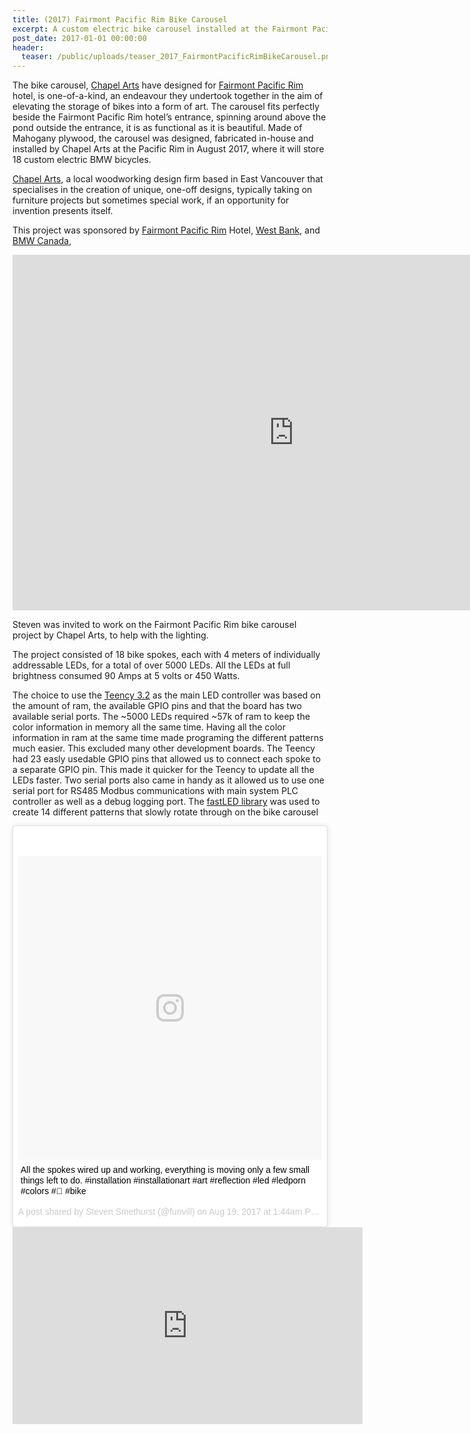 ```yaml
---
title: (2017) Fairmont Pacific Rim Bike Carousel
excerpt: A custom electric bike carousel installed at the Fairmont Pacific Rim hotel downtown Vancouver.
post_date: 2017-01-01 00:00:00 
header:
  teaser: /public/uploads/teaser_2017_FairmontPacificRimBikeCarousel.png
---
```


The bike carousel, [Chapel Arts](http://www.chapelarts.com/) have designed for [Fairmont Pacific Rim](http://www.fairmont.com/pacific-rim-vancouver/) hotel, is one-of-a-kind, an endeavour they undertook together in the aim of elevating the storage of bikes into a form of art. The carousel fits perfectly beside the Fairmont Pacific Rim hotel’s entrance, spinning around above the pond outside the entrance, it is as functional as it is beautiful. Made of Mahogany plywood, the carousel was designed, fabricated in-house and installed by Chapel Arts at the Pacific Rim in August 2017, where it will store 18 custom electric BMW bicycles.

[Chapel Arts](http://www.chapelarts.com/), a local woodworking design firm based in East Vancouver that specialises in the creation of unique, one-off designs, typically taking on furniture projects but sometimes special work, if an opportunity for invention presents itself.

This project was sponsored by [Fairmont Pacific Rim](http://www.fairmont.com/pacific-rim-vancouver/) Hotel, [West Bank](http://westbankcorp.com/), and [BMW Canada](http://www.bmw-vancouver.ca/),

<iframe src="https://docs.google.com/presentation/d/e/2PACX-1vSSfAQlDwaPGL0XPGcZLLW5jpSQfVnvrHOe1xnP7N5wDRw3W1o9B5S2ofZeJcREbmiNgJ1MXSaxKEYm/embed?start=false&loop=true&delayms=7000" frameborder="0" width="900" height="569" allowfullscreen="true" mozallowfullscreen="true" webkitallowfullscreen="true"></iframe>

Steven was invited to work on the Fairmont Pacific Rim bike carousel project by Chapel Arts, to help with the lighting.

The project consisted of 18 bike spokes, each with 4 meters of individually addressable LEDs, for a total of over 5000 LEDs. All the LEDs at full brightness consumed 90 Amps at 5 volts or 450 Watts.

The choice to use the [Teency 3.2](https://www.pjrc.com/store/teensy32.html) as the main LED controller was based on the amount of ram, the available GPIO pins and that the board has two available serial ports. The ~5000 LEDs required ~57k of ram to keep the color information in memory all the same time. Having all the color information in ram at the same time made programing the different patterns much easier. This excluded many other development boards. The Teency had 23 easly usedable GPIO pins that allowed us to connect each spoke to a separate GPIO pin. This made it quicker for the Teency to update all the LEDs faster. Two serial ports also came in handy as it allowed us to use one serial port for RS485 Modbus communications with main system PLC controller as well as a debug logging port. The [fastLED library](https://github.com/FastLED/FastLED) was used to create 14 different patterns that slowly rotate through on the bike carousel

<blockquote class="instagram-media" data-instgrm-captioned data-instgrm-version="7" style=" background:#FFF; border:0; border-radius:3px; box-shadow:0 0 1px 0 rgba(0,0,0,0.5),0 1px 10px 0 rgba(0,0,0,0.15); margin: 1px; max-width:658px; padding:0; width:99.375%; width:-webkit-calc(100% - 2px); width:calc(100% - 2px);"><div style="padding:8px;"> <div style=" background:#F8F8F8; line-height:0; margin-top:40px; padding:50.0% 0; text-align:center; width:100%;"> <div style=" background:url(data:image/png;base64,iVBORw0KGgoAAAANSUhEUgAAACwAAAAsCAMAAAApWqozAAAABGdBTUEAALGPC/xhBQAAAAFzUkdCAK7OHOkAAAAMUExURczMzPf399fX1+bm5mzY9AMAAADiSURBVDjLvZXbEsMgCES5/P8/t9FuRVCRmU73JWlzosgSIIZURCjo/ad+EQJJB4Hv8BFt+IDpQoCx1wjOSBFhh2XssxEIYn3ulI/6MNReE07UIWJEv8UEOWDS88LY97kqyTliJKKtuYBbruAyVh5wOHiXmpi5we58Ek028czwyuQdLKPG1Bkb4NnM+VeAnfHqn1k4+GPT6uGQcvu2h2OVuIf/gWUFyy8OWEpdyZSa3aVCqpVoVvzZZ2VTnn2wU8qzVjDDetO90GSy9mVLqtgYSy231MxrY6I2gGqjrTY0L8fxCxfCBbhWrsYYAAAAAElFTkSuQmCC); display:block; height:44px; margin:0 auto -44px; position:relative; top:-22px; width:44px;"></div></div> <p style=" margin:8px 0 0 0; padding:0 4px;"> <a href="https://www.instagram.com/p/BX-Bg_ehB1g/" style=" color:#000; font-family:Arial,sans-serif; font-size:14px; font-style:normal; font-weight:normal; line-height:17px; text-decoration:none; word-wrap:break-word;" target="_blank">All the spokes wired up and working, everything is moving only a few small things left to do. #installation #installationart #art #reflection #led #ledporn #colors #🎨 #bike</a></p> <p style=" color:#c9c8cd; font-family:Arial,sans-serif; font-size:14px; line-height:17px; margin-bottom:0; margin-top:8px; overflow:hidden; padding:8px 0 7px; text-align:center; text-overflow:ellipsis; white-space:nowrap;">A post shared by Steven Smethurst (@funvill) on <time style=" font-family:Arial,sans-serif; font-size:14px; line-height:17px;" datetime="2017-08-19T08:44:28+00:00">Aug 19, 2017 at 1:44am PDT</time></p></div></blockquote>
<script async defer src="//platform.instagram.com/en_US/embeds.js"></script>

<iframe width="560" height="315" src="https://www.youtube.com/embed/4et0B87KrcU" title="YouTube video player" frameborder="0" allow="accelerometer; autoplay; clipboard-write; encrypted-media; gyroscope; picture-in-picture; web-share" allowfullscreen></iframe>